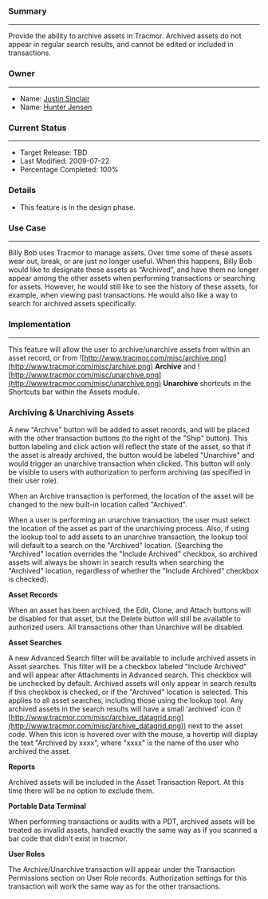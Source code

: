 ### Summary ###

---

Provide the ability to archive assets in Tracmor. Archived assets do not appear in regular search results, and cannot be edited or included in transactions.

### Owner ###

---

  * Name: [Justin Sinclair](http://code.google.com/u/jsinclair/)
  * Name: [Hunter Jensen](http://code.google.com/u/hunterjensen/)


### Current Status ###

---

  * Target Release: TBD
  * Last Modified: 2009-07-22
  * Percentage Completed: 100%


### Details ###
  * This feature is in the design phase.

### Use Case ###

---

Billy Bob uses Tracmor to manage assets.  Over time some of these assets wear out, break, or are just no longer useful.  When this happens, Billy Bob would like to designate these assets as “Archived”,  and have them no longer appear among the other assets when performing transactions or searching for assets.  However, he would still like to see the history of these assets, for example, when viewing past transactions. He would also like a way to search for archived assets specifically.

### Implementation ###

---

This feature will allow the user to archive/unarchive assets from within an asset record,  or from ![http://www.tracmor.com/misc/archive.png](http://www.tracmor.com/misc/archive.png) **Archive** and ![http://www.tracmor.com/misc/unarchive.png](http://www.tracmor.com/misc/unarchive.png) **Unarchive** shortcuts in the Shortcuts bar within the Assets module.

### Archiving & Unarchiving Assets ###
A new "Archive" button will be added to asset records, and will be placed with the other transaction buttons (to the right of the "Ship" button). This button labeling and click action will reflect the state of the asset, so that if the asset is already archived, the button would be labeled "Unarchive" and would trigger an unarchive transaction when clicked. This button will only be visible to users with authorization to perform archiving (as specified in their user role).

When an Archive transaction is performed, the location of the asset will be changed to the new built-in location called "Archived".

When a user is performing an unarchive transaction, the user must select the location of the asset as part of the unarchiving process.  Also,  if using the lookup tool to add assets to an unarchive transaction,  the lookup tool will default to a search on the "Archived" location. (Searching the "Archived" location overrides the "Include Archived" checkbox, so archived assets will always be shown in search results when searching the "Archived" location, regardless of whether the "Include Archived" checkbox is checked).

**Asset Records**

When an asset has been archived, the Edit, Clone, and Attach buttons will be disabled for that asset, but the Delete button will still be available to authorized users. All transactions other than Unarchive will be disabled.

**Asset Searches**

A new Advanced Search filter will be available to include archived assets in Asset searches. This filter will be a checkbox labeled "Include Archived" and will appear after Attachments in Advanced search. This checkbox will be unchecked by default. Archived assets will only appear in search results if this checkbox is checked, or if the "Archived" location is selected. This applies to all asset searches, including those using the lookup tool.  Any archived assets in the search results will have a small 'archived' icon (![http://www.tracmor.com/misc/archive_datagrid.png](http://www.tracmor.com/misc/archive_datagrid.png)) next to the asset code. When this icon is hovered over with the mouse, a hovertip will display the text "Archived by xxxx", where "xxxx" is the name of the user who archived the asset.

**Reports**

Archived assets will be included in the Asset Transaction Report. At this time there will be no option to exclude them.

**Portable Data Terminal**

When performing transactions or audits with a PDT, archived assets will be treated as invalid assets,  handled exactly the same way as if you scanned a bar code that didn't exist in tracmor.

**User Roles**

The Archive/Unarchive transaction will appear under the Transaction Permissions section on User Role records.  Authorization settings for this transaction will work the same way as for the other transactions.